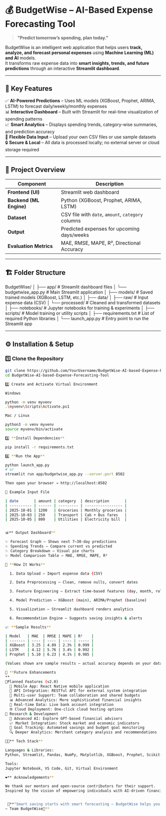 # 💰 BudgetWise – AI-Based Expense Forecasting Tool

> **"Predict tomorrow’s spending, plan today."**

BudgetWise is an intelligent web application that helps users **track, analyze, and forecast personal expenses** using **Machine Learning (ML) and AI** models.  
It transforms raw expense data into **smart insights, trends, and future predictions** through an interactive **Streamlit dashboard**.

---

## 🌟 Key Features

✅ **AI-Powered Predictions** – Uses ML models (XGBoost, Prophet, ARIMA, LSTM) to forecast daily/weekly/monthly expenses  
📊 **Interactive Dashboard** – Built with Streamlit for real-time visualization of spending patterns  
📈 **Smart Analytics** – Displays spending trends, category-wise summaries, and prediction accuracy  
📁 **Flexible Data Input** – Upload your own CSV files or use sample datasets  
🔒 **Secure & Local** – All data is processed locally; no external server or cloud storage required

---

## 🧠 Project Overview

| **Component**          | **Description**  |
|----------------|-----------------|
| **Frontend (UI)**       | Streamlit web dashboard |
| **Backend (ML Engine)** | Python (XGBoost, Prophet, ARIMA, LSTM) |
| **Dataset**             | CSV file with `date`, `amount`, `category` columns |
| **Output**              | Predicted expenses for upcoming days/weeks |
| **Evaluation Metrics**  | MAE, RMSE, MAPE, R², Directional Accuracy |

---

## 🏗️ Folder Structure

BudgetWise/
│
├── app/                      # Streamlit dashboard files
│   └── budgetwise_app.py     # Main Streamlit application
│
├── models/                   # Saved trained models (XGBoost, LSTM, etc.)
│
├── data/
│   ├── raw/                  # Input expense data (CSV)
│   └── processed/            # Cleaned and transformed datasets
│
├── notebooks/                # Jupyter notebooks for training & experiments
│
├── scripts/                  # Model training or utility scripts
│
├── requirements.txt          # List of required Python libraries
│
└── launch_app.py             # Entry point to run the Streamlit app


---

## ⚙️ Installation & Setup

### 1️⃣ Clone the Repository
```bash
git clone https://github.com/YourUsername/BudgetWise-AI-based-Expense-Forecasting-Tool.git
cd BudgetWise-AI-based-Expense-Forecasting-Tool

2️⃣ Create and Activate Virtual Environment

Windows

python -m venv myvenv
.\myvenv\Scripts\Activate.ps1

Mac / Linux

python3 -m venv myvenv
source myvenv/bin/activate

3️⃣ **Install Dependencies**

pip install -r requirements.txt

4️⃣ **Run the App**

python launch_app.py
# or
streamlit run app/budgetwise_app.py --server.port 8502

Then open your browser → http://localhost:8502

📄 Example Input File

| date       | amount | category  | description       |
| ---------- | ------ | --------- | ----------------- |
| 2025-10-01 | 1200   | Groceries | Monthly groceries |
| 2025-10-03 | 250    | Transport | Cab + Bus fares   |
| 2025-10-05 | 800    | Utilities | Electricity bill  |


📊** Output Dashboard**

✨ Forecast Graph – Shows next 7–30-day predictions
✨ Spending Trends – Compare current vs predicted
✨ Category Breakdown – Visual pie charts
✨ Model Comparison Table – MAE, RMSE, MAPE, R²

🧩 **How It Works**

  1. Data Upload – Import expense data (CSV)

  2. Data Preprocessing – Clean, remove nulls, convert dates

  3. Feature Engineering – Extract time-based features (day, month, rolling mean)

  4. Model Prediction – XGBoost (main), ARIMA/Prophet (baseline)

  5. Visualization – Streamlit dashboard renders analytics

  6. Recommendation Engine – Suggests saving insights & alerts

📈 **Sample Results**

| Model   | MAE  | RMSE | MAPE | R²    |
| ------- | ---- | ---- | ---- | ----- |
| XGBoost | 3.25 | 4.89 | 2.3% | 0.999 |
| LSTM    | 4.12 | 5.76 | 3.4% | 0.992 |
| Prophet | 5.10 | 6.23 | 4.1% | 0.985 |

(Values shown are sample results — actual accuracy depends on your data.)

🚀 **Future Enhancements
**
🧠Planned Features (v2.0)
  📱 Mobile App: React Native mobile application
  🔌 API Integration: RESTful API for external system integration
  👥 Multi-user Support: Team collaboration and shared budgets
  📊 Advanced Analytics: More sophisticated financial insights
  🔄 Real-time Data: Live bank account integration
  🌐 Cloud Deployment: One-click cloud hosting options
🔬 Research & Development
  🧠 Advanced AI: Explore GPT-based financial advisors
  📈 Market Integration: Stock market and economic indicators
  🎯 Goal Tracking: Automated savings and budget goal monitoring
  🔍 Deeper Analytics: Merchant category analysis and recommendations

🧑‍💻** Tech Stack**

Languages & Libraries:
Python, Streamlit, Pandas, NumPy, Matplotlib, XGBoost, Prophet, Scikit-learn

Tools:
Jupyter Notebook, VS Code, Git, Virtual Environment

❤️** Acknowledgements**

We thank our mentors and open-source contributors for their support.
Inspired by the vision of empowering individuals with AI-driven financial awareness.


 🫧**"Smart saving starts with smart forecasting — BudgetWise helps you stay ahead."
— Team BudgetWise🫧**
